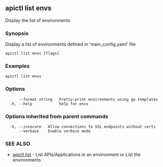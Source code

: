 ## apictl list envs

Display the list of environments

### Synopsis


Display a list of environments defined in 'main_config.yaml' file

```
apictl list envs [flags]
```

### Examples

```
apictl list envs
```

### Options

```
      --format string   Pretty-print environments using go templates
  -h, --help            help for envs
```

### Options inherited from parent commands

```
  -k, --insecure   Allow connections to SSL endpoints without certs
      --verbose    Enable verbose mode
```

### SEE ALSO
* [apictl list](apictl_list.md)	 - List APIs/Applications in an environment or List the environments


